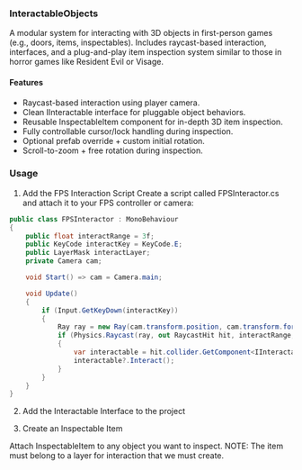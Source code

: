 

### InteractableObjects

A modular system for interacting with 3D objects in first-person games (e.g., doors, items, inspectables).
Includes raycast-based interaction, interfaces, and a plug-and-play item inspection system similar to those in horror games like Resident Evil or Visage.

#### Features

- Raycast-based interaction using player camera.
- Clean IInteractable interface for pluggable object behaviors.
- Reusable InspectableItem component for in-depth 3D item inspection.
- Fully controllable cursor/lock handling during inspection.
- Optional prefab override + custom initial rotation.
- Scroll-to-zoom + free rotation during inspection.

### Usage

1. Add the FPS Interaction Script
Create a script called FPSInteractor.cs and attach it to your FPS controller or camera:

```csharp
public class FPSInteractor : MonoBehaviour
{
    public float interactRange = 3f;
    public KeyCode interactKey = KeyCode.E;
    public LayerMask interactLayer;
    private Camera cam;

    void Start() => cam = Camera.main;

    void Update()
    {
        if (Input.GetKeyDown(interactKey))
        {
            Ray ray = new Ray(cam.transform.position, cam.transform.forward);
            if (Physics.Raycast(ray, out RaycastHit hit, interactRange, interactLayer))
            {
                var interactable = hit.collider.GetComponent<IInteractable>();
                interactable?.Interact();
            }
        }
    }
}
```

2. Add the Interactable Interface to the project

3. Create an Inspectable Item

Attach InspectableItem to any object you want to inspect.
NOTE: The item must belong to a layer for interaction that we must create.

